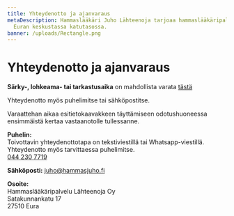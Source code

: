 ```yaml
---
title: Yhteydenotto ja ajanvaraus
metaDescription: Hammaslääkäri Juho Lähteenoja tarjoaa hammaslääkäripalveluita
  Euran keskustassa katutasossa.
banner: /uploads/Rectangle.png
---
```

# Yhteydenotto ja ajanvaraus

**Särky-, lohkeama- tai tarkastusaika** on mahdollista varata
[tästä](http://booking.assiscare.com/lahteenoja/appointment)

Yhteydenotto myös puhelimitse tai sähköpostitse.

Varaattehan aikaa esitietokaavakkeen täyttämiseen odotushuoneessa ensimmäistä kertaa vastaanotolle tullessanne.

**Puhelin:**\
Toivottavin yhteydenottotapa on tekstiviestillä tai Whatsapp-viestillä.
Yhteydenotto myös tarvittaessa puhelimitse.\
[044 230 7719](https://wa.me/358442307719)

**Sähköposti:**
juho@hammasjuho.fi

**Osoite:**\
Hammaslääkäripalvelu Lähteenoja Oy\
Satakunnankatu 17\
27510 Eura
